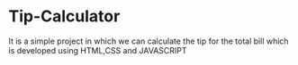 # Tip-Calculator
It is a simple project in which we can calculate the tip for the total bill which is developed using HTML,CSS and JAVASCRIPT
